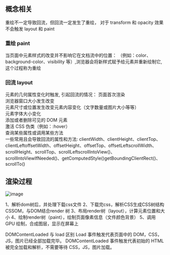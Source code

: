 ## 概念相关
重绘不一定导致回流，但回流一定发生了重绘， 对于 transform 和 opacity 效果不会触发 layout 和 paint 
### 重绘 paint
当页面中元素样式的改变并不影响它在文档流中的位置：
（例如：color、background-color、visibility 等）,浏览器会将新样式赋予给元素并重新绘制它,这个过程称为重绘
### 回流 layout
元素的几何属性变化时触发, 引起回流的情况：
页面首次渲染  
浏览器窗口大小发生改变   
元素尺寸或位置发生改变元素内容变化（文字数量或图片大小等等）  
元素字体大小变化  
添加或者删除可见的 DOM 元素  
激活 CSS 伪类（例如：:hover）  
查询某些属性或调用某些方法  
一些常用且会导致回流的属性和方法:
clientWidth、clientHeight、clientTop、clientLeftoffsetWidth、offsetHeight、offsetTop、offsetLeftscrollWidth、scrollHeight、scrollTop、scrollLeftscrollIntoView()、scrollIntoViewIfNeeded()、getComputedStyle()getBoundingClientRect()、scrollTo()

## 渲染过程
![image](https://p1-jj.byteimg.com/tos-cn-i-t2oaga2asx/gold-user-assets/2020/1/7/16f7ee2d9a5667b3~tplv-t2oaga2asx-zoom-in-crop-mark:1304:0:0:0.awebp)

1、解析dom树后，并处理下载css文件
2、下载完css，解析CSS生成CSS树结构CSSOM，与DOM结合render 树
3、布局render树（layout），计算元素位置和大小
4、绘制render树（paint），绘制页面像素信息（文件颜色背景）
5、调用 GPU 绘制，合成图层，显示在屏幕上

DOMContentLoaded 与 load 区别
Load 事件触发代表页面中的 DOM，CSS，JS，图片已经全部加载完毕。
DOMContentLoaded 事件触发代表初始的 HTML 被完全加载和解析，不需要等待 CSS，JS，图片加载。
